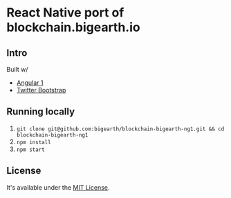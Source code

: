 # React Native port of blockchain.bigearth.io

## Intro

Built w/ 

* [Angular 1](https://angularjs.org/)
* [Twitter Bootstrap](FlexBox)

## Running locally

1. `git clone git@github.com:bigearth/blockchain-bigearth-ng1.git && cd blockchain-bigearth-ng1`
2. `npm install`
3. `npm start`

## License 

It's available under the [MIT License](https://opensource.org/licenses/MIT).
